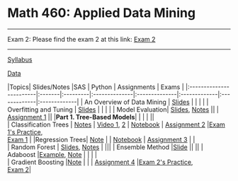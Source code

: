 # Math 460: Applied Data Mining

---

Exam 2:  Please find the exam 2 at this link: [Exam 2](exams/Exam2/Exam2_pdf.pdf)

---

[Syllabus](m460syllabus.html)

[Data](data.html)

|Topics| Slides/Notes |SAS | Python | Assignments | Exams |
|:------------------------|:-------|:---------|:--------------|:--------------|:-------------|:-------------|:-------------|
| An Overview of Data Mining    | [Slides](slides/intro.html)    |        |             |       |
| Overfitting and Tuning  | [Slides](slides/overfitting.pdf)     |        |      | |
| Model Evaluation| [Slides](slides/measuring_performance.pdf), [Notes](slides/measuring_performance_note.pdf)     ||      |   [Assignment 1](assignments/Math460_Assignment1.html)    ||
|**Part 1. Tree-Based Models**|  | |  | ||  
| Classification Trees          | [Notes](slides/fa24_classification_tree2_note_xournal.pdf.pdf)     | [Video 1](https://bryant.hosted.panopto.com/Panopto/Pages/Viewer.aspx?id=43f78607-df37-405c-836b-b1f001126a1f), [2](https://bryant.hosted.panopto.com/Panopto/Pages/Viewer.aspx?id=aa2d7618-7c34-4f62-96c3-b1f501127554)  | [Notebook](python/fa23/tree_classification.html)       |  [Assignment 2](assignments/Math460_Assignment2.html)     |[Exam 1's Practice](exams/Exam1/Exam1_fall24_practice_problem.pdf), <br> [Exam 1](exams/Exam1/Exam1_fall24.pdf) |
|Regression Trees| [Note](slides/Regression_Trees_fall24_note.pdf) |  | [Notebook]()  | [Assignment 3](assignments/assignment3_fa23.html)  | |  
| Random Forest                 | [Slides](slides/rf.pdf), [Notes](slides/rf_2024_note.pdf)    |   |||
| Ensemble Method  |[Slide](gganimate/boosting3.html) ||   ||
| Adaboost                      |[Example](gganimate/adaboost.html), [Note](slides/Adaboost_2024.pdf)          |        | |  |     
| Gradient Boosting             |[Note](slides/gb_note_2024.pdf)            |        |      | [Assignment 4](assignments/assignment4_fa24.html)    |[Exam 2's Practice](exams/Exam2/Exam2_sol.html), <br> [Exam 2](exams/Exam2/Exam2_pdf.pdf)|
